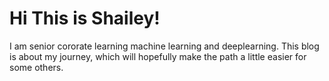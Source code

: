 # Hi This is Shailey!
I am senior cororate learning machine learning and deeplearning. This blog is about my journey, which will hopefully make the path a little easier for some others.
